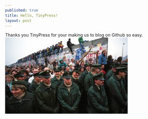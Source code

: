 ```yaml
---
published: true
title: Hello, TinyPress!
layout: post
---
```

Thanks you TinyPress for your making us to blog on Github so easy.
<img src="https://github.com/GuanglinDu/images/blob/master/2016/Berlin-wall_simon_heffer.jpg?raw=true" width="400">
